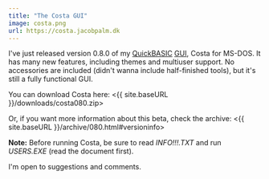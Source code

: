 ```yaml
---
title: "The Costa GUI"
image: costa.png
url: https://costa.jacobpalm.dk
---
```

I've just released version 0.8.0 of my [QuickBASIC](https://en.wikipedia.org/wiki/QuickBASIC) [GUI](https://en.wikipedia.org/wiki/Graphical_user_interface), Costa for MS-DOS. It has many new features, including themes and multiuser support.
No accessories are included (didn't wanna include half-finished tools), but it's still a fully functional GUI.<!--more-->

You can download Costa here: <{{ site.baseURL }}/downloads/costa080.zip>

Or, if you want more information about this beta, check the archive: <{{ site.baseURL }}/archive/080.html#versioninfo>

**Note:** Before running Costa, be sure to read _INFO!!!.TXT_ and run _USERS.EXE_ (read the document first).

I'm open to suggestions and comments.
